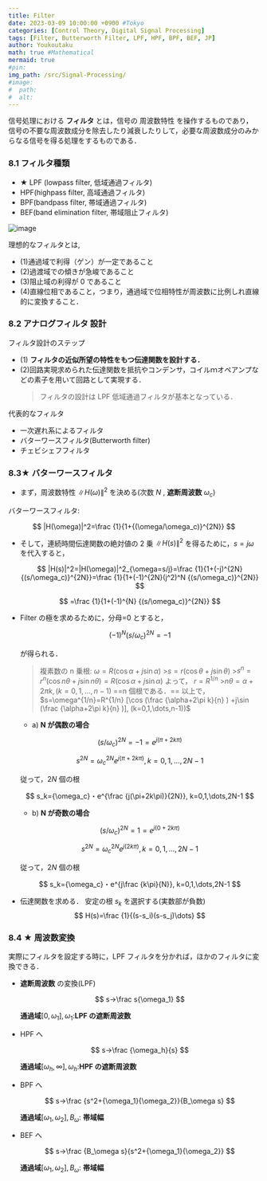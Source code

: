 ```yaml
---
title: Filter
date: 2023-03-09 10:00:00 +0900 #Tokyo
categories: [Control Theory, Digital Signal Processing]
tags: [Filter, Butterworth Filter, LPF, HPF, BPF, BEF, JP]
author: Youkoutaku
math: true #Mathematical
mermaid: true
#pin:
img_path: /src/Signal-Processing/
#image:
#  path:
#  alt:
---
```


信号処理における **フィルタ** とは，信号の 周波数特性 を操作するものであり，信号の不要な周波数成分を除去したり減衰したりして，必要な周波数成分のみからなる信号を得る処理をするものである．

### 8.1 フィルタ種類

- ★ LPF (lowpass filter, 低域通過フィルタ)
- HPF(highpass filter, 高域通過フィルタ)
- BPF(bandpass filter, 帯域通過フィルタ)
- BEF(band elimination filter, 帯域阻止フィルタ)

![image](20230211193834.png)

理想的なフィルタとは,

- (1)通過域で利得（ゲン）が一定であること
- (2)過渡域での傾きが急峻であること
- (3)阻止域の利得が 0 であること
- (4)直線位相であること，つまり，通過域で位相特性が周波数に比例しれ直線的に変換すること．

### 8.2 アナログフィルタ 設計

フィルタ設計のステップ

- (1) **フィルタの近似所望の特性をもつ伝達関数を設計する．**
- (2)回路実現求められた伝達関数を抵抗やコンデンサ，コイルｍオペアンプなどの素子を用いて回路として実現する．
  > フィルタの設計は LPF 低域通過フィルタが基本となっている．

代表的なフィルタ

- 一次遅れ系によるフィルタ
- バターワースフィルタ(Butterworth filter)
- チェビシェフフィルタ

### 8.3★ バターワースフィルタ

- まず，周波数特性 $\|H(\omega)\|^2$ を決める(次数 $N$ , **遮断周波数** $\omega_c$)

バターワースフィルタ:

$$
|H(\omega)|^2=\frac {1}{1+{(\omega/\omega_c)}^{2N}}
$$

- そして，連続時間伝達関数の絶対値の 2 乗 $\|H(s)\|^2$ を得るために，$s=j\omega$ を代入すると，

  $$
  |H(s)|^2=|H(\omega)|^2_{\omega=s/j}=\frac {1}{1+(-j)^{2N} {(s/\omega_c)}^{2N}}=\frac {1}{1+(-1)^{2N}(j^2)^N {(s/\omega_c)}^{2N}}
  $$

  $$
  =\frac {1}{1+(-1)^{N} {(s/\omega_c)}^{2N}}
  $$

- Filter の極を求めるために，分母=0 とすると，

  $$
  (-1)^{N} {(s/\omega_c)}^{2N}=-1
  $$

  が得られる．

  > 複素数の n 乗根:
  > $\omega=R(\cos\alpha+j\sin\alpha)$ >$s=r(\cos\theta+j\sin\theta)$ >$s^n=r^n(\cos{n\theta}+j\sin{n\theta})=R(\cos\alpha+j\sin\alpha)$
  > よって，
  > $r=R^{1/n}$ >$n\theta=\alpha+2\pi k, (k=0,1,\dots,n-1)$
  > ==n 個根である．==
  > 以上で，
  > $s=\omega^{1/n}=R^{1/n} [\cos (\frac  {\alpha+2\pi k}{n} )  +j\sin (\frac  {\alpha+2\pi k}{n} )], (k=0,1,\dots,n-1))$

  - a) **N が偶数の場合**

  $$
  {(s/\omega_c)}^{2N}=-1=e^{j(\pi+2k\pi)}
  $$

  $$
  s^{2N}={\omega_c}^{2N}e^{j(\pi+2k\pi)}, k=0,1,\dots,2N-1
  $$

  従って，$2N$ 個の根

  $$
  s_k={\omega_c}・e^{\frac {j(\pi+2k\pi)}{2N}}, k=0,1,\dots,2N-1
  $$

  - b) **N が奇数の場合**

  $$
  {(s/\omega_c)}^{2N}=1=e^{j(0+2k\pi)}
  $$

  $$
  s^{2N}={\omega_c}^{2N}e^{j(2k\pi)}, k=0,1,\dots,2N-1
  $$

  従って，$2N$ 個の根

  $$
  s_k={\omega_c}・e^{j\frac {k\pi}{N}}, k=0,1,\dots,2N-1
  $$

- 伝達関数を求める．
  安定の根 $s_k$ を選択する(実数部が負数)
  $$
  H(s)=\frac {1}{(s-s_i)(s-s_j)\dots}
  $$

### 8.4 ★ 周波数変換

実際にフィルタを設定する時に，LPF フィルタを分かれば，ほかのフィルタに変換できる．

- **遮断周波数** の変換(LPF)

  $$
  s→\frac s{\omega_1}
  $$

  **通過域**$[0,\omega_1], \omega_1$:**LPF の遮断周波数**

- HPF へ

  $$
  s→\frac {\omega_h}{s}
  $$

  **通過域**$[\omega_h,\infty], \omega_h$:**HPF の遮断周波数**

- BPF へ

  $$
  s→\frac {s^2+{\omega_1}{\omega_2}}{B_\omega s}
  $$

  **通過域**$[\omega_1,\omega_2], B_\omega$: **帯域幅**

- BEF へ

  $$
  s→\frac {B_\omega s}{s^2+{\omega_1}{\omega_2}}
  $$

  **通過域**$[\omega_1,\omega_2], B_\omega$: **帯域幅**
